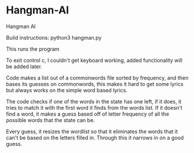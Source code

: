 # Hangman-AI
Hangman AI

Build instructions:
python3 hangman.py

This runs the program


To exit control c, I couldn't get keyboard working,
added functionality will be added later.

Code makes a list out of a commonwords file sorted
by frequency, and then bases its guesses on commonwords,
this makes it hard to get some lyrics but always works on
the simple word based lyrics.

The code checks if one of the words in the state has one left,
if it does, it tries to match it with the first word it finds from the 
words list. If it doesn't find a word, it makes a guess based off
of letter frequency of all the possible words that the state can 
be. 

Every guess, it resizes the wordlist so that it eliminates the 
words that it can't be based on the letters filled in. Through 
this it narrows in on a good guess.
